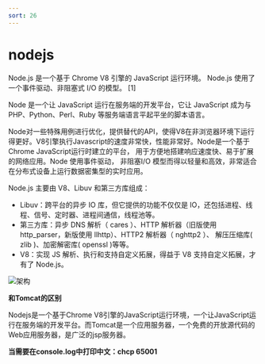```yaml
---
sort: 26
---
```


# nodejs

Node.js 是一个基于 Chrome V8 引擎的 JavaScript 运行环境。 Node.js 使用了一个事件驱动、非阻塞式 I/O 的模型。 [1]

Node 是一个让 JavaScript 运行在服务端的开发平台，它让 JavaScript 成为与PHP、Python、Perl、Ruby 等服务端语言平起平坐的脚本语言。

Node对一些特殊用例进行优化，提供替代的API，使得V8在非浏览器环境下运行得更好。V8引擎执行Javascript的速度非常快，性能非常好。Node是一个基于Chrome JavaScript运行时建立的平台， 用于方便地搭建响应速度快、易于扩展的网络应用。Node 使用事件驱动， 非阻塞I/O 模型而得以轻量和高效，非常适合在分布式设备上运行数据密集型的实时应用。

Node.js 主要由 V8、Libuv 和第三方库组成：

- Libuv：跨平台的异步 IO 库，但它提供的功能不仅仅是 IO，还包括进程、线程、信号、定时器、进程间通信，线程池等。
- 第三方库：异步 DNS 解析（ cares ）、HTTP 解析器（旧版使用 http_parser，新版使用 llhttp）、HTTP2 解析器（ nghttp2 ）、 解压压缩库( zlib )、加密解密库( openssl )等等。
- V8：实现 JS 解析、执行和支持自定义拓展，得益于 V8 支持自定义拓展，才有了 Node.js。

![架构](https://p3-juejin.byteimg.com/tos-cn-i-k3u1fbpfcp/bf4dd465fc8c4ebf84265af17072ec65~tplv-k3u1fbpfcp-zoom-in-crop-mark:4536:0:0:0.awebp)


**和Tomcat的区别**

Nodejs是一个基于Chrome V8引擎的JavaScript运行环境，一个让JavaScript运行在服务端的开发平台。而Tomcat是一个应用服务器，一个免费的开放源代码的Web应用服务器，是广泛的jsp服务器。

**当需要在console.log中打印中文：chcp 65001**
